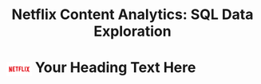 <h1 align="center">
  Netflix Content Analytics: SQL Data Exploration
<h1>
  <img src="https://github.com/Injamam001/sql_project_netflix/blob/main/logo.png" width="50" style="vertical-align: middle;"/> Your Heading Text Here
</h1>



